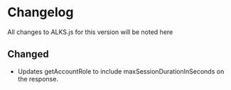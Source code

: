 # Changelog
All changes to ALKS.js for this version will be noted here

## Changed
- Updates getAccountRole to include maxSessionDurationInSeconds on the response.

